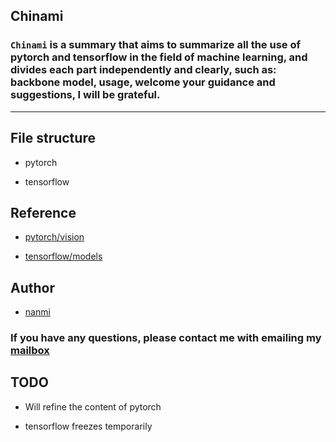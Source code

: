 ## Chinami
### `Chinami` is a summary that aims to summarize all the use of pytorch and tensorflow in the field of machine learning, and divides each part independently and clearly, such as: backbone model, usage, welcome your guidance and suggestions, I will be grateful.
----
## File structure
* pytorch

* tensorflow 


## Reference

* [pytorch/vision](https://github.com/pytorch/vision)

* [tensorflow/models](https://github.com/tensorflow/models)

## Author

* [nanmi](https://github.com/nanmi)

### If you have any questions, please contact me with emailing my [mailbox](yueshangChang@gmail.com)

## TODO

* Will refine the content of pytorch

* tensorflow freezes temporarily